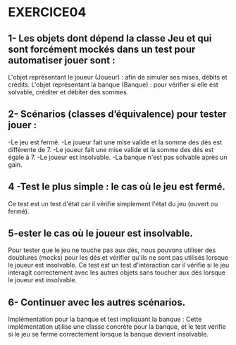 # EXERCICE04
## 1- Les objets dont dépend la classe Jeu et qui sont forcément mockés dans un test pour automatiser jouer sont :
L'objet représentant le joueur (Joueur) : afin de simuler ses mises, débits et crédits.
L'objet représentant la banque (Banque) : pour vérifier si elle est solvable, créditer et débiter des sommes.

## 2- Scénarios (classes d’équivalence) pour tester jouer :
-Le jeu est fermé.
-Le joueur fait une mise valide et la somme des dés est différente de 7.
-Le joueur fait une mise valide et la somme des dés est égale à 7.
-Le joueur est insolvable.
-La banque n'est pas solvable après un gain.

## 4 -Test le plus simple : le cas où le jeu est fermé.
Ce test est un test d'état car il vérifie simplement l'état du jeu (ouvert ou fermé).

## 5-ester le cas où le joueur est insolvable.
Pour tester que le jeu ne touche pas aux dés, nous pouvons utiliser des doublures (mocks) pour les dés et vérifier qu'ils ne sont pas utilisés lorsque le joueur est insolvable.
Ce test est un test d'interaction car il vérifie si le jeu interagit correctement avec les autres objets sans toucher aux dés lorsque le joueur est insolvable.

## 6- Continuer avec les autres scénarios.
Implémentation pour la banque et test impliquant la banque :
Cette implémentation utilise une classe concrète pour la banque, et le test vérifie si le jeu se ferme correctement lorsque la banque devient insolvable.
